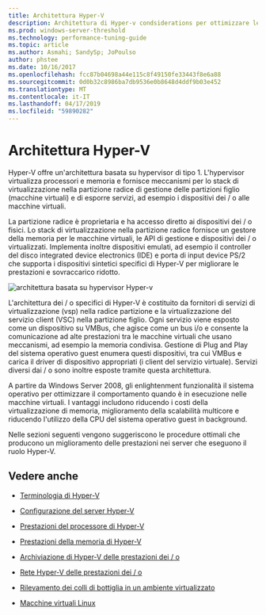 ```yaml
---
title: Architettura Hyper-V
description: Architettura di Hyper-v condsiderations per ottimizzare le prestazioni
ms.prod: windows-server-threshold
ms.technology: performance-tuning-guide
ms.topic: article
ms.author: Asmahi; SandySp; JoPoulso
author: phstee
ms.date: 10/16/2017
ms.openlocfilehash: fcc87b04698a44e115c8f49150fe33443f8e6a88
ms.sourcegitcommit: 0d0b32c8986ba7db9536e0b8648d4ddf9b03e452
ms.translationtype: MT
ms.contentlocale: it-IT
ms.lasthandoff: 04/17/2019
ms.locfileid: "59890282"
---
```

# <a name="hyper-v-architecture"></a>Architettura Hyper-V

Hyper-V offre un'architettura basata su hypervisor di tipo 1. L'hypervisor virtualizza processori e memoria e fornisce meccanismi per lo stack di virtualizzazione nella partizione radice di gestione delle partizioni figlio (macchine virtuali) e di esporre servizi, ad esempio i dispositivi dei / o alle macchine virtuali.

La partizione radice è proprietaria e ha accesso diretto ai dispositivi dei / o fisici. Lo stack di virtualizzazione nella partizione radice fornisce un gestore della memoria per le macchine virtuali, le API di gestione e dispositivi dei / o virtualizzati. Implementa inoltre dispositivi emulati, ad esempio il controller del disco integrated device electronics (IDE) e porta di input device PS/2 che supporta i dispositivi sintetici specifici di Hyper-V per migliorare le prestazioni e sovraccarico ridotto.

![architettura basata su hypervisor Hyper-v](../../media/perftune-guide-hyperv-arch.png)

L'architettura dei / o specifici di Hyper-V è costituito da fornitori di servizi di virtualizzazione (vsp) nella radice partizione e la virtualizzazione del servizio client (VSC) nella partizione figlio. Ogni servizio viene esposto come un dispositivo su VMBus, che agisce come un bus i/o e consente la comunicazione ad alte prestazioni tra le macchine virtuali che usano meccanismi, ad esempio la memoria condivisa. Gestione di Plug and Play del sistema operativo guest enumera questi dispositivi, tra cui VMBus e carica il driver di dispositivo appropriati (i client del servizio virtuale). Servizi diversi dai / o sono inoltre esposte tramite questa architettura.

A partire da Windows Server 2008, gli enlightenment funzionalità il sistema operativo per ottimizzare il comportamento quando è in esecuzione nelle macchine virtuali. I vantaggi includono riducendo i costi della virtualizzazione di memoria, miglioramento della scalabilità multicore e riducendo l'utilizzo della CPU del sistema operativo guest in background.

Nelle sezioni seguenti vengono suggeriscono le procedure ottimali che producono un miglioramento delle prestazioni nei server che eseguono il ruolo Hyper-V.

## <a name="see-also"></a>Vedere anche

-   [Terminologia di Hyper-V](terminology.md)

-   [Configurazione del server Hyper-V](configuration.md)

-   [Prestazioni del processore di Hyper-V](processor-performance.md)

-   [Prestazioni della memoria di Hyper-V](memory-performance.md)

-   [Archiviazione di Hyper-V delle prestazioni dei / o](storage-io-performance.md)

-   [Rete Hyper-V delle prestazioni dei / o](network-io-performance.md)

-   [Rilevamento dei colli di bottiglia in un ambiente virtualizzato](detecting-virtualized-environment-bottlenecks.md)

-   [Macchine virtuali Linux](linux-virtual-machine-considerations.md)
